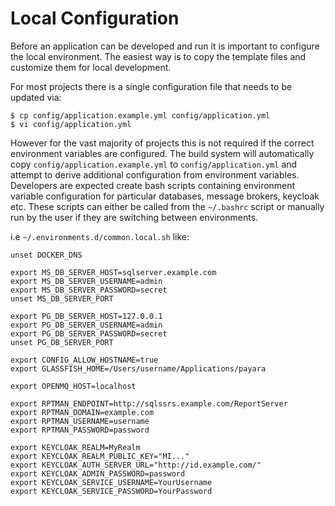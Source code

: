 # Local Configuration

Before an application can be developed and run it is important to configure the local environment.
The easiest way is to copy the template files and customize them for local development.

For most projects there is a single configuration file that needs to be updated via:

    $ cp config/application.example.yml config/application.yml
    $ vi config/application.yml

However for the vast majority of projects this is not required if the correct environment variables are
configured. The build system will automatically copy `config/application.example.yml` to `config/application.yml`
and attempt to derive additional configuration from environment variables. Developers are expected create bash
scripts containing environment variable configuration for particular databases, message brokers, keycloak etc.
These scripts can either be called from the `~/.bashrc` script or manually run by the user if they are switching
between environments.

i.e `~/.environments.d/common.local.sh` like:

    unset DOCKER_DNS

    export MS_DB_SERVER_HOST=sqlserver.example.com
    export MS_DB_SERVER_USERNAME=admin
    export MS_DB_SERVER_PASSWORD=secret
    unset MS_DB_SERVER_PORT

    export PG_DB_SERVER_HOST=127.0.0.1
    export PG_DB_SERVER_USERNAME=admin
    export PG_DB_SERVER_PASSWORD=secret
    unset PG_DB_SERVER_PORT

    export CONFIG_ALLOW_HOSTNAME=true
    export GLASSFISH_HOME=/Users/username/Applications/payara

    export OPENMQ_HOST=localhost

    export RPTMAN_ENDPOINT=http://sqlssrs.example.com/ReportServer
    export RPTMAN_DOMAIN=example.com
    export RPTMAN_USERNAME=username
    export RPTMAN_PASSWORD=password

    export KEYCLOAK_REALM=MyRealm
    export KEYCLOAK_REALM_PUBLIC_KEY="MI..."
    export KEYCLOAK_AUTH_SERVER_URL="http://id.example.com/"
    export KEYCLOAK_ADMIN_PASSWORD=password
    export KEYCLOAK_SERVICE_USERNAME=YourUsername
    export KEYCLOAK_SERVICE_PASSWORD=YourPassword
